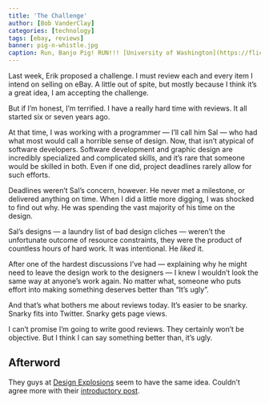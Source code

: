 ```yaml
---
title: 'The Challenge'
author: [Bob VanderClay]
categories: [technology]
tags: [ebay, reviews]
banner: pig-n-whistle.jpg
caption: Run, Banjo Pig! RUN!!! [University of Washington](https://flic.kr/p/87G2sC)
---
```


Last week, Erik proposed a challenge. I must review each and every item I intend on selling on eBay. A little out of spite, but mostly because I think it’s a great idea, I am accepting the challenge.

But if I’m honest, I’m terrified. I have a really hard time with reviews. It all started six or seven years ago.

At that time, I was working with a programmer — I’ll call him Sal — who had what most would call a horrible sense of design. Now, that isn’t atypical of software developers. Software development and graphic design are incredibly specialized and complicated skills, and it’s rare that someone would be skilled in both. Even if one did, project deadlines rarely allow for such efforts.

Deadlines weren’t Sal’s concern, however. He never met a milestone, or delivered anything on time. When I did a little more digging, I was shocked to find out why. He was spending the vast majority of his time on the design.

Sal’s designs — a laundry list of bad design cliches — weren’t the unfortunate outcome of resource constraints, they were the product of countless hours of hard work. It was intentional. He *liked* it. 

After one of the hardest discussions I’ve had — explaining why he might need to leave the design work to the designers — I knew I wouldn’t look the same way at anyone’s work again. No matter what, someone who puts effort into making something deserves better than “It’s ugly”.

And that’s what bothers me about reviews today. It’s easier to be snarky. Snarky fits into Twitter. Snarky gets page views.

I can’t promise I’m going to write good reviews. They certainly won’t be objective. But I think I can say something better than, it’s ugly.

## Afterword

They guys at [Design Explosions](https://medium.com/design-explosion) seem to have the same idea. Couldn’t agree more with their [introductory post](https://medium.com/design-explosion/introducing-design-explosions-e564dea4d435).
